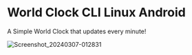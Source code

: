 # World Clock CLI Linux Android

A Simple World Clock that updates every minute!

![Screenshot_20240307-012831](https://github.com/lexterror/World-Clock-CLI-Linux-Android/assets/16135535/085bcf1e-5e1c-43cc-a8a2-fc8d66d04f96)





